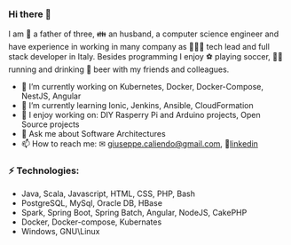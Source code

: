 ### Hi there 👋

I am 👨 a father of three, 👪 an husband, a computer science engineer and have experience in working in many
company as 👨🏻‍💻 tech lead and full stack developer in Italy. Besides programming I enjoy ⚽ playing soccer, 🏃‍♂️ running and 
drinking 🍻 beer with my friends and colleagues.

- 🏦 I’m currently working on Kubernetes, Docker, Docker-Compose, NestJS, Angular 
- 🌱 I’m currently learning Ionic, Jenkins, Ansible, CloudFormation
- 👯 I enjoy working on: DIY Rasperry Pi and Arduino projects, Open Source projects
- 💬 Ask me about Software Architectures
- 📫 How to reach me: ✉ [giuseppe.caliendo@gmail.com](mailto:giuseppe.caliendo@gmail.com), 👨[linkedin](https://www.linkedin.com/in/giuseppecaliendo/)

### ⚡ Technologies: 
- Java, Scala, Javascript, HTML, CSS, PHP, Bash
- PostgreSQL, MySql, Oracle DB, HBase
- Spark, Spring Boot, Spring Batch, Angular, NodeJS, CakePHP
- Docker, Docker-compose, Kubernates
- Windows, GNU\Linux
